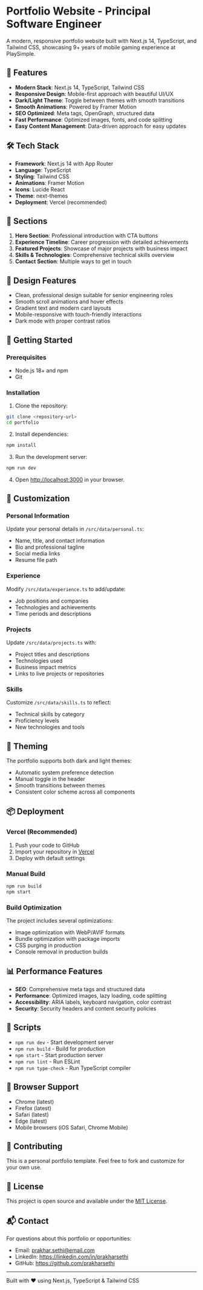 # Portfolio Website - Principal Software Engineer

A modern, responsive portfolio website built with Next.js 14, TypeScript, and Tailwind CSS, showcasing 9+ years of mobile gaming experience at PlaySimple.

## 🚀 Features

- **Modern Stack**: Next.js 14, TypeScript, Tailwind CSS
- **Responsive Design**: Mobile-first approach with beautiful UI/UX
- **Dark/Light Theme**: Toggle between themes with smooth transitions
- **Smooth Animations**: Powered by Framer Motion
- **SEO Optimized**: Meta tags, OpenGraph, structured data
- **Fast Performance**: Optimized images, fonts, and code splitting
- **Easy Content Management**: Data-driven approach for easy updates

## 🛠️ Tech Stack

- **Framework**: Next.js 14 with App Router
- **Language**: TypeScript
- **Styling**: Tailwind CSS
- **Animations**: Framer Motion
- **Icons**: Lucide React
- **Theme**: next-themes
- **Deployment**: Vercel (recommended)

## 📱 Sections

1. **Hero Section**: Professional introduction with CTA buttons
2. **Experience Timeline**: Career progression with detailed achievements
3. **Featured Projects**: Showcase of major projects with business impact
4. **Skills & Technologies**: Comprehensive technical skills overview
5. **Contact Section**: Multiple ways to get in touch

## 🎨 Design Features

- Clean, professional design suitable for senior engineering roles
- Smooth scroll animations and hover effects
- Gradient text and modern card layouts
- Mobile-responsive with touch-friendly interactions
- Dark mode with proper contrast ratios

## 🚀 Getting Started

### Prerequisites

- Node.js 18+ and npm
- Git

### Installation

1. Clone the repository:
```bash
git clone <repository-url>
cd portfolio
```

2. Install dependencies:
```bash
npm install
```

3. Run the development server:
```bash
npm run dev
```

4. Open [http://localhost:3000](http://localhost:3000) in your browser.

## 📝 Customization

### Personal Information

Update your personal details in `/src/data/personal.ts`:
- Name, title, and contact information
- Bio and professional tagline
- Social media links
- Resume file path

### Experience

Modify `/src/data/experience.ts` to add/update:
- Job positions and companies
- Technologies and achievements
- Time periods and descriptions

### Projects

Update `/src/data/projects.ts` with:
- Project titles and descriptions
- Technologies used
- Business impact metrics
- Links to live projects or repositories

### Skills

Customize `/src/data/skills.ts` to reflect:
- Technical skills by category
- Proficiency levels
- New technologies and tools

## 🎨 Theming

The portfolio supports both dark and light themes:
- Automatic system preference detection
- Manual toggle in the header
- Smooth transitions between themes
- Consistent color scheme across all components

## 📦 Deployment

### Vercel (Recommended)

1. Push your code to GitHub
2. Import your repository in [Vercel](https://vercel.com)
3. Deploy with default settings

### Manual Build

```bash
npm run build
npm start
```

### Build Optimization

The project includes several optimizations:
- Image optimization with WebP/AVIF formats
- Bundle optimization with package imports
- CSS purging in production
- Console removal in production builds

## 📊 Performance Features

- **SEO**: Comprehensive meta tags and structured data
- **Performance**: Optimized images, lazy loading, code splitting
- **Accessibility**: ARIA labels, keyboard navigation, color contrast
- **Security**: Security headers and content security policies

## 🔧 Scripts

- `npm run dev` - Start development server
- `npm run build` - Build for production
- `npm start` - Start production server
- `npm run lint` - Run ESLint
- `npm run type-check` - Run TypeScript compiler

## 📱 Browser Support

- Chrome (latest)
- Firefox (latest)
- Safari (latest)
- Edge (latest)
- Mobile browsers (iOS Safari, Chrome Mobile)

## 🤝 Contributing

This is a personal portfolio template. Feel free to fork and customize for your own use.

## 📄 License

This project is open source and available under the [MIT License](LICENSE).

## 📬 Contact

For questions about this portfolio or opportunities:
- Email: prakhar.sethi@email.com
- LinkedIn: https://linkedin.com/in/prakharsethi
- GitHub: https://github.com/prakharsethi

---

Built with ❤️ using Next.js, TypeScript & Tailwind CSS

